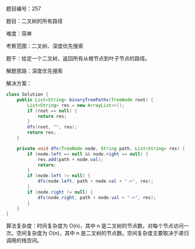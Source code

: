 题目编号：257

题目：二叉树的所有路径

难度：简单

考察范围：二叉树、深度优先搜索

题干：给定一个二叉树，返回所有从根节点到叶子节点的路径。

解题思路：深度优先搜索

解决方案：

```java
class Solution {
    public List<String> binaryTreePaths(TreeNode root) {
        List<String> res = new ArrayList<>();
        if (root == null) {
            return res;
        }
        dfs(root, "", res);
        return res;
    }

    private void dfs(TreeNode node, String path, List<String> res) {
        if (node.left == null && node.right == null) {
            res.add(path + node.val);
            return;
        }
        if (node.left != null) {
            dfs(node.left, path + node.val + "->", res);
        }
        if (node.right != null) {
            dfs(node.right, path + node.val + "->", res);
        }
    }
}
```

算法复杂度：时间复杂度为 O(n)，其中 n 是二叉树的节点数。对每个节点访问一次。空间复杂度为 O(n)，其中 n 是二叉树的节点数。空间复杂度主要取决于递归调用的栈空间。